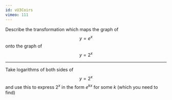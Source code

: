```yaml
---
id: vU3Coirs
vimeo: 111
---
```


Describe the transformation which maps the graph of
$$
y = e^x
$$
onto the graph of
$$
y = 2^x
$$

---

Take logarithms of both sides of
$$
y = 2^x
$$
and use this to express $2^x$ in the form $e^{kx}$ for some $k$ (which you need to find)
